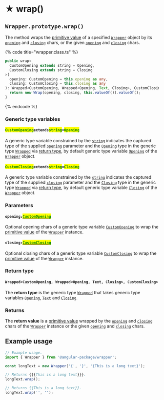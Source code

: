 # ★ wrap()

## `Wrapper.prototype.wrap()`

The method wraps the [primitive value](../../../wrap/methods/instance/valueof.md) of a specified [`Wrapper`](broken-reference) object by its [`opening`](../../../wrap/accessors/opening.md) and [`closing`](../../../wrap/accessors/closing.md) chars, or the given [`opening`](wrap.md#opening-customopening) and [`closing`](wrap.md#closing-customclosing) chars.

{% code title="wrapper.class.ts" %}
```typescript
public wrap<
  CustomOpening extends string = Opening,
  CustomClosing extends string = Closing
>(
  opening: CustomOpening = this.opening as any,
  closing: CustomClosing = this.closing as any
): Wrapped<CustomOpening, Wrapped<Opening, Text, Closing>, CustomClosing> {
  return new Wrap(opening, closing, this.valueOf()).valueOf();
}
```
{% endcode %}

### Generic type variables

#### <mark style="color:green;">`CustomOpening`</mark>`extends`<mark style="color:green;">`string`</mark>`=`<mark style="color:green;">`Opening`</mark>

A generic type variable constrained by the [`string`](https://www.typescriptlang.org/docs/handbook/basic-types.html#string) indicates the captured type of the supplied [`opening`](wrap.md#opening-customopening) parameter and the [`Opening`](../../../type/wrapped.md#openingextendsstring) type in the generic type [`Wrapped`](../../../type/wrapped.md) via [return type](wrap.md#undefined), by default generic type variable [`Opening`](../../generic-type-variables.md#wrap-opening) of the [`Wrapper`](broken-reference) object.

#### <mark style="color:green;">`CustomClosing`</mark>`extends`<mark style="color:green;">`string`</mark>`=`<mark style="color:green;">`Closing`</mark>

A generic type variable constrained by the [`string`](https://www.typescriptlang.org/docs/handbook/basic-types.html#string) indicates the captured type of the supplied [`closing`](wrap.md#closing-customclosing) parameter and the [`Closing`](../../../type/wrapped.md#closingextendsstring) type in the generic type [`Wrapped`](../../../type/wrapped.md) via [return type](wrap.md#undefined), by default generic type variable [`Closing`](../../generic-type-variables.md#wrap-closing) of the [`Wrapper`](broken-reference) object.

### Parameters

#### `opening:`[<mark style="color:green;">`CustomOpening`</mark>](wrap.md#customopeningextendsstring-opening)

Optional opening chars of a generic type variable [`CustomOpening`](wrap.md#customopeningextendsstring-opening) to wrap the [primitive value](../../../wrap/methods/instance/valueof.md) of the [`Wrapper`](broken-reference) instance.

#### `closing:`[<mark style="color:green;">`CustomClosing`</mark>](wrap.md#customclosingextendsstring-closing)

Optional closing chars of a generic type variable [`CustomClosing`](wrap.md#customclosingextendsstring-closing) to wrap the [primitive value](../../../wrap/methods/instance/valueof.md) of the [`Wrapper`](broken-reference) instance.

### Return type

#### `Wrapped<CustomOpening, Wrapped<Opening, Text, Closing>, CustomClosing>`&#x20;

The **return type** is the generic type [`Wrapped`](../../../type/wrapped.md) that takes generic type variables [`Opening`](../../../type/wrapped.md#openingextendsstring), [`Text`](../../../type/wrapped.md#textextendsstring) and [`Closing`](../../../type/wrapped.md#closingextendsstring).

### Returns

The **return value** is a [primitive value](../../../wrap/methods/instance/valueof.md) wrapped by the [`opening`](../../../wrap/accessors/opening.md) and [`closing`](../../../wrap/accessors/closing.md) chars of the [`Wrapper`](broken-reference) instance or the given [`opening`](wrap.md#opening-customopening) and [`closing`](wrap.md#closing-customclosing) chars.

## Example usage

```typescript
// Example usage.
import { Wrapper } from '@angular-package/wrapper';

const longText = new Wrapper('{', '}', '{This is a long text}');

// Returns {{{This is a long text}}}.
longText.wrap();

// Returns {{This is a long text}}.
longText.wrap('', '');
```

